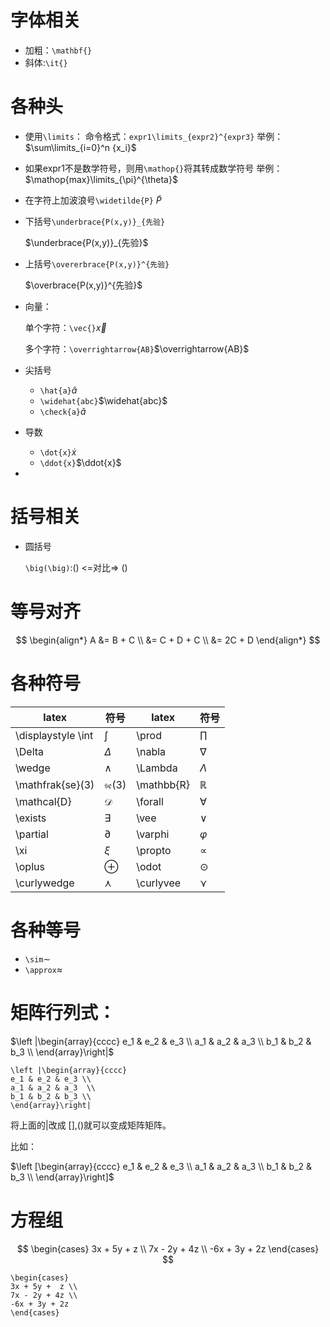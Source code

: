 # 字体相关

- 加粗：`\mathbf{}`
- 斜体:`\it{}`

# 各种头

- 使用`\limits`：
  命令格式：`expr1\limits_{expr2}^{expr3}`
  举例：$\sum\limits_{i=0}^n {x_i}$

- 如果expr1不是数学符号，则用`\mathop{}`将其转成数学符号
  举例：$\mathop{max}\limits_{\pi}^{\theta}$

- 在字符上加波浪号`\widetilde{P}`
  $\widetilde{P}$

- 下括号`\underbrace{P(x,y)}_{先验}`

  $\underbrace{P(x,y)}_{先验}$

- 上括号`\overerbrace{P(x,y)}^{先验}`

  $\overbrace{P(x,y)}^{先验}$
  
- 向量：

  单个字符：`\vec{}`$\vec{x}$

  多个字符：`\overrightarrow{AB}`$\overrightarrow{AB}$
  
- 尖括号

  - `\hat{a}`$\hat{a}$
  - `\widehat{abc}`$\widehat{abc}$
  - `\check{a}`$\check{a}$

- 导数

  - `\dot{x}`$\dot{x}$
  - `\ddot{x}`$\ddot{x}$

- 

# 括号相关

- 圆括号

  `\big(\big)`:$\big(\big)$  <=对比=> ()



# 等号对齐

$$
\begin{align*}
  A &= B + C \\
    &= C + D + C \\
    &= 2C + D
\end{align*}
$$

# 各种符号

| latex              | 符号                 | latex  | 符号     |
| ------------------ | -------------------- | ------ | -------- |
| \displaystyle \int | $\displaystyle \int$ | \prod  | $\prod$  |
| \Delta             | $\Delta$             | \nabla | $\nabla$ |
| \wedge            | $\wedge$             |   \Lambda    |    $\Lambda$      |
| \mathfrak{se}(3) | $\mathfrak{se}(3)$ | \mathbb{R} | $\mathbb{R}$ |
| \mathcal{D} | $\mathcal{D}$ | \forall | $\forall$ |
| \exists | $\exists$ | \vee | $\vee$ |
| \partial | $\partial$ | \varphi | $\varphi$ |
| \xi | $\xi$ | \propto | $\propto$ |
| \oplus | $\oplus$ | \odot | $\odot$ |
| \curlywedge | $\curlywedge$ | \curlyvee | $\curlyvee$ |

# 各种等号

- `\sim`$\sim$
- `\approx`$\approx$

# 矩阵行列式：

$\left |\begin{array}{cccc}
e_1 & e_2 & e_3 \\
a_1 & a_2 & a_3  \\
b_1 & b_2 & b_3 \\
\end{array}\right|$

```
\left |\begin{array}{cccc}
e_1 & e_2 & e_3 \\
a_1 & a_2 & a_3  \\
b_1 & b_2 & b_3 \\
\end{array}\right|
```

将上面的|改成 [],()就可以变成矩阵矩阵。

比如：

$\left [\begin{array}{cccc}
e_1 & e_2 & e_3 \\
a_1 & a_2 & a_3  \\
b_1 & b_2 & b_3 \\
\end{array}\right]$

# 方程组

$$
\begin{cases}
3x + 5y +  z \\
7x - 2y + 4z \\
-6x + 3y + 2z
\end{cases}
$$

```
\begin{cases}
3x + 5y +  z \\
7x - 2y + 4z \\
-6x + 3y + 2z
\end{cases}
```

